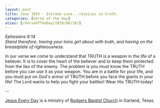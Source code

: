 ```yaml
---
layout: post
title: June 18th - Extreme Love...rejoices in truth.
categories: [Verse of the Day]
alias: [/VerseOfTheDay/2010/06/18/]
---
```


_Ephesians 6:14  
Stand therefore, having your loins girt about with truth, and having
on the breastplate of righteousness._

In our verse we come to understand that TRUTH is a weapon in the
life of a believer. It is to cover the heart of the believer and to
keep them protected from the lies of the enemy. The problem is you
must know the TRUTH before you can use it as your weapon. You are in
a battle for your life, and you must put on God's armor of TRUTH
before you face the giants in your life! The Lord wants to help you
fight your battles! Wear His TRUTH today! 

 --

<a href=http://jesuseveryday.net>Jesus Every Day</a> is a ministry of <a href=http://rodgersbaptist.net>Rodgers Baptist Church</a> in Garland, Texas.
